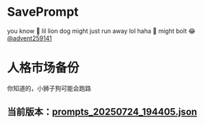 # SavePrompt
you know 🫠 lil lion dog might just run away lol
haha 🐶 might bolt 😂 [@advent259141](https://github.com/advent259141)

# 人格市场备份
你知道的，小狮子狗可能会跑路

## 当前版本：[prompts_20250724_194405.json](https://github.com/Larch-C/SavePrompt/blob/main/prompts_20250724_194405.json)
